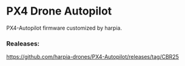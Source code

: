 # PX4 Drone Autopilot

PX4-Autopilot firmware customized by harpia.

### Realeases: 
https://github.com/harpia-drones/PX4-Autopilot/releases/tag/CBR25
